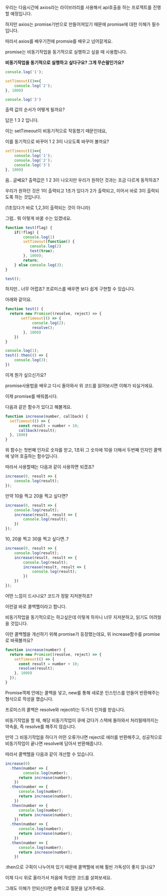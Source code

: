 우리는 다음시간에 axios라는 라이브러리를 사용해서 api호출을 하는 프로젝트를 진행할 예정입니다.

하지만 axios는 promise기반으로 만들어져있기 때문에 promise에 대한 이해가 필수입니다.

따라서 axios를 배우기전에 promsie를 배우고 넘어갈게요.

promise는 비동기작업을 동기적으로 실행하고 싶을 때 사용합니다.

**비동기작업을 동기적으로 실행하고 싶다구요? 그게 무슨말인가요?**

```js
console.log('1');

setTimeout(()=>{
    console.log('2');
}, 1000)

console.log('3')
```

출력 값의 순서가 어떻게 될까요?

답은 1 3 2 입니다.

이는 setTimeout이 비동기적으로 작동했기 때문인데요,

이를 동기적으로 바꾸어 1 2 3이 나오도록 바꾸어 볼까요?

```js
setTimeout(()=>{
    console.log('1');
    console.log('2');
    console.log('3')
}, 1000)
```

음.. 글쎄요? 출력값은 1 2 3이 나오지만 우리가 원하던 것과는 조금 다르게 동작하죠?

우리가 원하던 것은 1이 출력되고 1초가 있다가 2가 출력되고, 이어서 바로 3이 출력되도록 하는 것입니다.

\(1초있다가 바로 1,2,3이 출력되는 것이 아니라\)

그럼.. 뭐 이렇게 바꿀 수는 있겠네요.

```js
function test(flag) {
    if(!flag) {
        console.log(1)
        setTimeout(function() {
           console.log(2)
           test(true);
        }, 1000);
        return;
    } else console.log(3);
}

test();
```

하지만.. 너무 어렵죠? 프로미스를 배우면 보다 쉽게 구현할 수 있습니다.

아래와 같이요.

```js
function test() {
  return new Promise((resolve, reject) => {
       setTimeout(() => {
            console.log(2);
            resolve();
        }, 1000)
    })
}

console.log(1);
test().then(() => {
    console.log(3);
})
```

이게 뭔가 싶으신가요?

promise사용법을 배우고 다시 돌아와서 위 코드를 읽어보시면 이해가 되실거에요.

이제 promise를 배워봅시다.

다음과 같은 함수가 있다고 해볼게요.

```js
function increase(number, callback) {
  setTimeout(() => {
      const result = number + 10;
      callback(result);
  }, 1000)
}
```

위 함수는 첫번째 인자로 숫자를 받고, 1초뒤 그 숫자에 10을 더해서 두번째 인자인 콜백에 넣어 호출하는 함수입니다.

따라서 사용할때는 다음과 같이 사용하면 되겠죠?

```js
increase(0, result => {
    console.log(result);
});
```

만약 10을 찍고 20을 찍고 싶다면?

```js
increase(0, result => {
    console.log(result);
    increase(result, result => {
        console.log(result);
    })
});
```

10, 20을 찍고 30을 찍고 싶다면..?

```js
increase(0, result => {
    console.log(result);
    increase(result, result => {
        console.log(result);
        increase(result, result => {
            console.log(result);
        })
    })
});
```

어떤 느낌이 드시나요? 코드가 정말 지저분하죠?

이런걸 바로 콜백헬이라고 합니다.

비동기작업을 동기적으로는 하고싶은데 이렇게 하자니 너무 지저분하고, 읽기도 어려웠을 것입니다.

이런 콜백헬을 개선하기 위해 promise가 등장했는데요, 위 increase함수를 promise로 바꿔볼까요?

```js
function increase(number) {
  return new Promise((resolve, reject) => {
    setTimeout(() => {
      const result = number + 10;
      resolve(result);
    }, 1000)
  });
}
```

Promise객체 안에는 콜백을 넣고, new를 통해 새로운 인스턴스를 만들어 반환해주는 형식으로 작성을 했습니다.

프로미스의 콜백은 resolve와 reject라는 두가지 인자를 받습니다.

비동기작업을 할 때, 해당 비동기작업이 큐에 갔다가 스택에 돌아와서 처리될때까지는 약속을, 즉 resolve를 해주지 않습니다.

만약 그 비동기작업을 하다가 어떤 오류가나면 reject로 에러를 반환해주고, 성공적으로 비동기작업이 끝나면 resolve에 담아서 반환해줍니다.

따라서 콜백헬을 다음과 같이 개선할 수 있습니다.

```js
increase(0)
  .then(number => {
        console.log(number);
      return increase(number);
    })
  .then(number => {
      console.log(number);
      return increase(number);
    })
  .then(number => {
      console.log(number);
      return increase(number);
    })
  .then(number => { 
      console.log(number);
      return increase(number);
    })
  .then(number => { 
      console.log(number);
      return increase(number);
    })
```

.then으로 구획이 나누어져 있기 때문에 콜백헬에 비해 훨씬 가독성이 좋지 않나요?

이제 다시 위로 올라가서 처음에 작성한 코드를 살펴보세요.

그래도 이해가 안되신다면 슬랙으로 질문을 남겨주세요.

